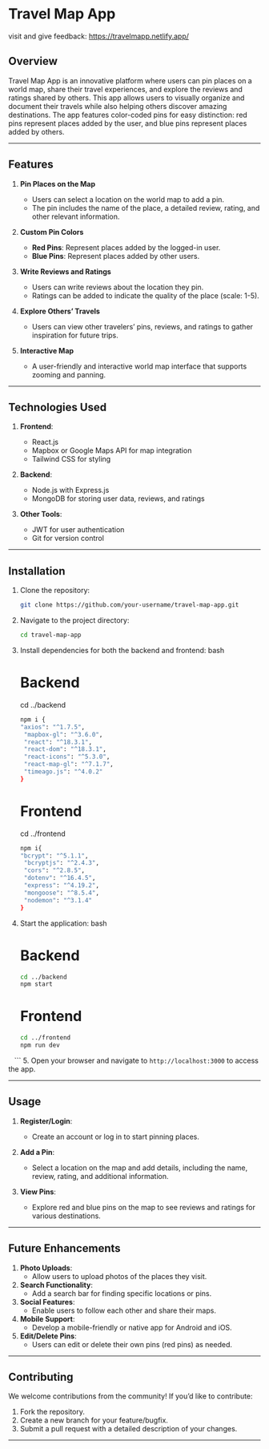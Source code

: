 # Travel Map App
visit and give feedback: https://travelmapp.netlify.app/

## Overview
Travel Map App is an innovative platform where users can pin places on a world map, share their travel experiences, and explore the reviews and ratings shared by others. This app allows users to visually organize and document their travels while also helping others discover amazing destinations. The app features color-coded pins for easy distinction: red pins represent places added by the user, and blue pins represent places added by others.

---

## Features
1. **Pin Places on the Map**
   - Users can select a location on the world map to add a pin.
   - The pin includes the name of the place, a detailed review, rating, and other relevant information.

2. **Custom Pin Colors**
   - **Red Pins**: Represent places added by the logged-in user.
   - **Blue Pins**: Represent places added by other users.

3. **Write Reviews and Ratings**
   - Users can write reviews about the location they pin.
   - Ratings can be added to indicate the quality of the place (scale: 1-5).

4. **Explore Others’ Travels**
   - Users can view other travelers’ pins, reviews, and ratings to gather inspiration for future trips.

5. **Interactive Map**
   - A user-friendly and interactive world map interface that supports zooming and panning.

---

## Technologies Used
1. **Frontend**:
   - React.js
   - Mapbox or Google Maps API for map integration
   - Tailwind CSS for styling

2. **Backend**:
   - Node.js with Express.js
   - MongoDB for storing user data, reviews, and ratings

3. **Other Tools**:
   - JWT for user authentication
   - Git for version control

---

## Installation
1. Clone the repository:
   ```bash
   git clone https://github.com/your-username/travel-map-app.git
   ```
2. Navigate to the project directory:
   ```bash
   cd travel-map-app
   ```
3. Install dependencies for both the backend and frontend:
   bash
   # Backend
   cd ../backend
   ```bash
   npm i {
   "axios": "^1.7.5",
    "mapbox-gl": "^3.6.0",
    "react": "^18.3.1",
    "react-dom": "^18.3.1",
    "react-icons": "^5.3.0",
    "react-map-gl": "^7.1.7",
    "timeago.js": "^4.0.2"
   }
   ```
   # Frontend
   cd ../frontend
   ```bash
   npm i{
   "bcrypt": "^5.1.1",
    "bcryptjs": "^2.4.3",
    "cors": "^2.8.5",
    "dotenv": "^16.4.5",
    "express": "^4.19.2",
    "mongoose": "^8.5.4",
    "nodemon": "^3.1.4"
   }
   ```
   
   
5. Start the application:
   bash
   # Backend
   ```bash
   cd ../backend
   npm start
   ```

   # Frontend
   ```bash
   cd ../frontend
   npm run dev
   ```
5. Open your browser and navigate to `http://localhost:3000` to access the app.

---

## Usage
1. **Register/Login**:
   - Create an account or log in to start pinning places.

2. **Add a Pin**:
   - Select a location on the map and add details, including the name, review, rating, and additional information.

3. **View Pins**:
   - Explore red and blue pins on the map to see reviews and ratings for various destinations.


---

## Future Enhancements
1. **Photo Uploads**:
   - Allow users to upload photos of the places they visit.
2. **Search Functionality**:
   - Add a search bar for finding specific locations or pins.
3. **Social Features**:
   - Enable users to follow each other and share their maps.
4. **Mobile Support**:
   - Develop a mobile-friendly or native app for Android and iOS.
5. **Edit/Delete Pins**:
   - Users can edit or delete their own pins (red pins) as needed.     

---

## Contributing
We welcome contributions from the community! If you’d like to contribute:
1. Fork the repository.
2. Create a new branch for your feature/bugfix.
3. Submit a pull request with a detailed description of your changes.

---



